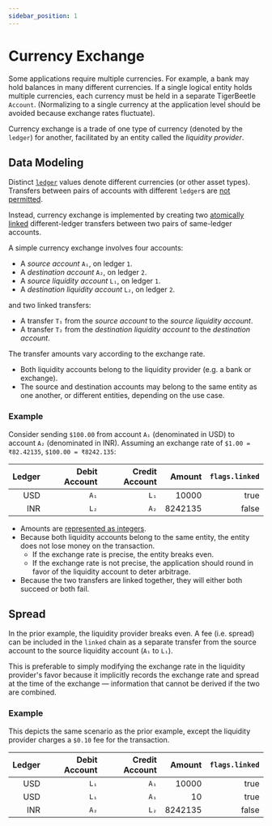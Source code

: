 ```yaml
---
sidebar_position: 1
---
```


# Currency Exchange

Some applications require multiple currencies. For example, a bank may hold balances in many
different currencies. If a single logical entity holds multiple currencies, each currency must be
held in a separate TigerBeetle `Account`. (Normalizing to a single currency at the application level
should be avoided because exchange rates fluctuate).

Currency exchange is a trade of one type of currency (denoted by the `ledger`) for another,
facilitated by an entity called the _liquidity provider_.

## Data Modeling

Distinct [`ledger`](../../api-reference/accounts.md#ledger) values denote different currencies (or
other asset types). Transfers between pairs of accounts with different `ledger`s are
[not permitted](../../api-reference/requests/create_transfers.md#accounts_must_have_the_same_ledger).

Instead, currency exchange is implemented by creating two
[atomically linked](../../api-reference/transfers.md#flagslinked) different-ledger transfers between
two pairs of same-ledger accounts.

A simple currency exchange involves four accounts:

- A _source account_ `A₁`, on ledger `1`.
- A _destination account_ `A₂`, on ledger `2`.
- A _source liquidity account_ `L₁`, on ledger `1`.
- A _destination liquidity account_ `L₂`, on ledger `2`.

and two linked transfers:

- A transfer `T₁` from the _source account_ to the _source liquidity account_.
- A transfer `T₂` from the _destination liquidity account_ to the _destination account_.

The transfer amounts vary according to the exchange rate.

- Both liquidity accounts belong to the liquidity provider (e.g. a bank or exchange).
- The source and destination accounts may belong to the same entity as one another, or different
  entities, depending on the use case.

### Example

Consider sending `$100.00` from account `A₁` (denominated in USD) to account `A₂` (denominated in
INR). Assuming an exchange rate of `$1.00 = ₹82.42135`, `$100.00 = ₹8242.135`:

| Ledger | Debit Account | Credit Account |  Amount | `flags.linked` |
| -----: | ------------: | -------------: | ------: | -------------: |
|    USD |          `A₁` |           `L₁` |   10000 |           true |
|    INR |          `L₂` |           `A₂` | 8242135 |          false |

- Amounts are [represented as integers](../data-modeling.md#fractional-amounts-and-asset-scale).
- Because both liquidity accounts belong to the same entity, the entity does not lose money on the
  transaction.
  - If the exchange rate is precise, the entity breaks even.
  - If the exchange rate is not precise, the application should round in favor of the liquidity
    account to deter arbitrage.
- Because the two transfers are linked together, they will either both succeed or both fail.

## Spread

In the prior example, the liquidity provider breaks even. A fee (i.e. spread) can be included in the
`linked` chain as a separate transfer from the source account to the source liquidity account (`A₁`
to `L₁`).

This is preferable to simply modifying the exchange rate in the liquidity provider's favor because
it implicitly records the exchange rate and spread at the time of the exchange — information that
cannot be derived if the two are combined.

### Example

This depicts the same scenario as the prior example, except the liquidity provider charges a `$0.10`
fee for the transaction.

| Ledger | Debit Account | Credit Account |  Amount | `flags.linked` |
| -----: | ------------: | -------------: | ------: | -------------: |
|    USD |          `L₁` |           `A₁` |   10000 |           true |
|    USD |          `L₁` |           `A₁` |      10 |           true |
|    INR |          `A₂` |           `L₂` | 8242135 |          false |
